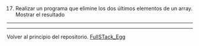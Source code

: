 17) Realizar un programa que elimine los dos últimos elementos de un array. Mostrar el
resultado

---
---

Volver al principio del repositorio. [FullSTack_Egg](https://github.com/megagringa/FullStack_Egg_Curso)